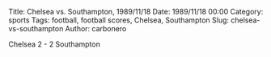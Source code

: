 Title: Chelsea vs. Southampton, 1989/11/18
Date: 1989/11/18 00:00
Category: sports
Tags: football, football scores, Chelsea, Southampton
Slug: chelsea-vs-southampton
Author: carbonero


Chelsea 2 - 2 Southampton
